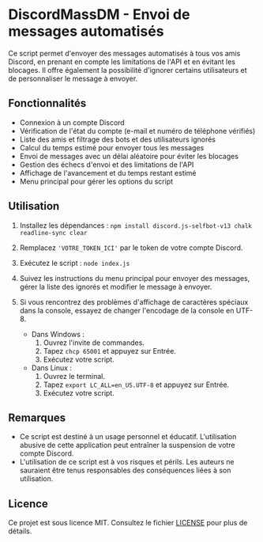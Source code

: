 # DiscordMassDM - Envoi de messages automatisés

Ce script permet d'envoyer des messages automatisés à tous vos amis Discord, en prenant en compte les limitations de l'API et en évitant les blocages. Il offre également la possibilité d'ignorer certains utilisateurs et de personnaliser le message à envoyer.

## Fonctionnalités

- Connexion à un compte Discord
- Vérification de l'état du compte (e-mail et numéro de téléphone vérifiés)
- Liste des amis et filtrage des bots et des utilisateurs ignorés
- Calcul du temps estimé pour envoyer tous les messages
- Envoi de messages avec un délai aléatoire pour éviter les blocages
- Gestion des échecs d'envoi et des limitations de l'API
- Affichage de l'avancement et du temps restant estimé
- Menu principal pour gérer les options du script

## Utilisation

1. Installez les dépendances : `npm install discord.js-selfbot-v13 chalk readline-sync clear`
2. Remplacez `'VOTRE_TOKEN_ICI'` par le token de votre compte Discord.
3. Exécutez le script : `node index.js`
4. Suivez les instructions du menu principal pour envoyer des messages, gérer la liste des ignorés et modifier le message à envoyer.

5. Si vous rencontrez des problèmes d'affichage de caractères spéciaux dans la console, essayez de changer l'encodage de la console en UTF-8.
	* Dans Windows :
		1. Ouvrez l'invite de commandes.
		2. Tapez `chcp 65001` et appuyez sur Entrée.
		3. Exécutez votre script.
	* Dans Linux :
		1. Ouvrez le terminal.
		2. Tapez `export LC_ALL=en_US.UTF-8` et appuyez sur Entrée.
		3. Exécutez votre script.
## Remarques

- Ce script est destiné à un usage personnel et éducatif. L'utilisation abusive de cette application peut entraîner la suspension de votre compte Discord.
- L'utilisation de ce script est à vos risques et périls. Les auteurs ne sauraient être tenus responsables des conséquences liées à son utilisation.

## Licence

Ce projet est sous licence MIT. Consultez le fichier [LICENSE](LICENSE) pour plus de détails.
